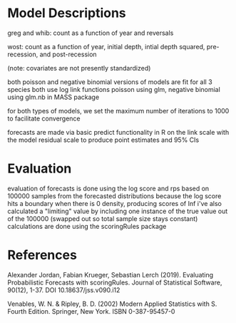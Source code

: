 # Model Descriptions

greg and whib: count as a function of year and reversals

wost: count as a function of year, initial depth, intial depth squared, pre-recession, and post-recession

(note: covariates are not presently standardized)

both poisson and negative binomial versions of models are fit for all 3 species
both use log link functions
poisson using glm, negative binomial using glm.nb in MASS package

for both types of models, we set the maximum number of iterations to 1000 to facilitate convergence


forecasts are made via basic predict functionality in R on the link scale with the model residual scale to produce point estimates and 95% CIs


# Evaluation

evaluation of forecasts is done using the log score and rps based on 100000 samples from the forecasted distributions
because the log score hits a boundary when there is 0 density, producing scores of Inf i've also calculated a "limiting" value by including one instance of the true value out of the 100000 (swapped out so total sample size stays constant)
calculations are done using the scoringRules package

# References

Alexander Jordan, Fabian Krueger, Sebastian Lerch (2019). Evaluating Probabilistic Forecasts with scoringRules. Journal of
  Statistical Software, 90(12), 1-37. DOI 10.18637/jss.v090.i12

Venables, W. N. & Ripley, B. D. (2002) Modern Applied Statistics with S. Fourth Edition. Springer, New York. ISBN 0-387-95457-0
